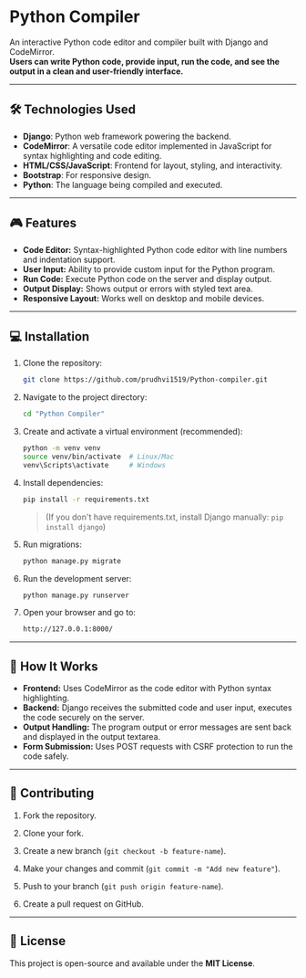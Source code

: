# Python Compiler

An interactive Python code editor and compiler built with Django and CodeMirror.  
**Users can write Python code, provide input, run the code, and see the output in a clean and user-friendly interface.**

---

## 🛠️ Technologies Used

- **Django**: Python web framework powering the backend.
- **CodeMirror**: A versatile code editor implemented in JavaScript for syntax highlighting and code editing.
- **HTML/CSS/JavaScript**: Frontend for layout, styling, and interactivity.
- **Bootstrap**: For responsive design.
- **Python**: The language being compiled and executed.

---

## 🎮 Features

- **Code Editor:** Syntax-highlighted Python code editor with line numbers and indentation support.
- **User Input:** Ability to provide custom input for the Python program.
- **Run Code:** Execute Python code on the server and display output.
- **Output Display:** Shows output or errors with styled text area.
- **Responsive Layout:** Works well on desktop and mobile devices.

---

## 💻 Installation

1. Clone the repository:  
   ```bash
   git clone https://github.com/prudhvi1519/Python-compiler.git
   ```

3. Navigate to the project directory:  
   ```bash
   cd "Python Compiler"
   ```

5. Create and activate a virtual environment (recommended):  
   ```bash
   python -m venv venv
   source venv/bin/activate  # Linux/Mac
   venv\Scripts\activate     # Windows
   ```

6. Install dependencies:  
   ```bash
   pip install -r requirements.txt
   ```
   > (If you don't have requirements.txt, install Django manually: `pip install django`)

8. Run migrations:
   ```bash
   python manage.py migrate
   ```

9. Run the development server:
   ```bash
   python manage.py runserver
   ```

10. Open your browser and go to:
    ```bash
    http://127.0.0.1:8000/
    ```

---

## 🤖 How It Works

- **Frontend:** Uses CodeMirror as the code editor with Python syntax highlighting.
- **Backend:** Django receives the submitted code and user input, executes the code securely on the server.
- **Output Handling:** The program output or error messages are sent back and displayed in the output textarea.
- **Form Submission:** Uses POST requests with CSRF protection to run the code safely.

---

## 👥 Contributing

1. Fork the repository.

2. Clone your fork.

3. Create a new branch (`git checkout -b feature-name`).

4. Make your changes and commit (`git commit -m "Add new feature"`).

5. Push to your branch (`git push origin feature-name`).

6. Create a pull request on GitHub.

---

## 📜 License
This project is open-source and available under the **MIT License**.
